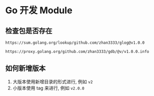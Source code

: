 # Go 开发 Module

## 检查包是否存在

`https://sum.golang.org/lookup/github.com/zhan3333/glog@v1.0.0`

`https://proxy.golang.org/github.com/zhan3333/gdb/@v/v1.0.0.info`

## 如何新增版本

1. 大版本使用新增目录的形式进行, 例如 `v2`
2. 小版本使用 tag 来进行, 例如 `v2.0.0`
